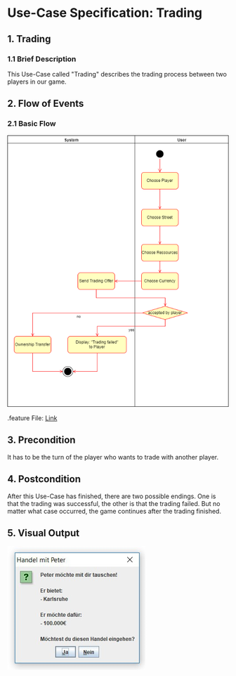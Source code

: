 # Use-Case Specification: Trading

## 1. Trading

### 1.1 Brief Description

This Use-Case called "Trading" describes the trading process between two players in our game.

## 2. Flow of Events

### 2.1 Basic Flow

![Trading Use-Case-Diagram](https://raw.githubusercontent.com/koehler1000/DHpoly/master/diagrams/use-cases/Trading_UCD.png)

.feature File: [Link]( https://github.com/koehler1000/DHpoly/blob/master/cucumber-test/trading.feature)



## 3. Precondition

It has to be the turn of the player who wants to trade with another player.

## 4. Postcondition

After this Use-Case has finished, there are two possible endings. One is that the trading was successful, the other is that the trading failed. But no matter what case occurred, the game continues after the trading finished.

## 5. Visual Output

![](https://raw.githubusercontent.com/koehler1000/DHpoly/master/diagrams/use-cases/trading/trading1.png)
